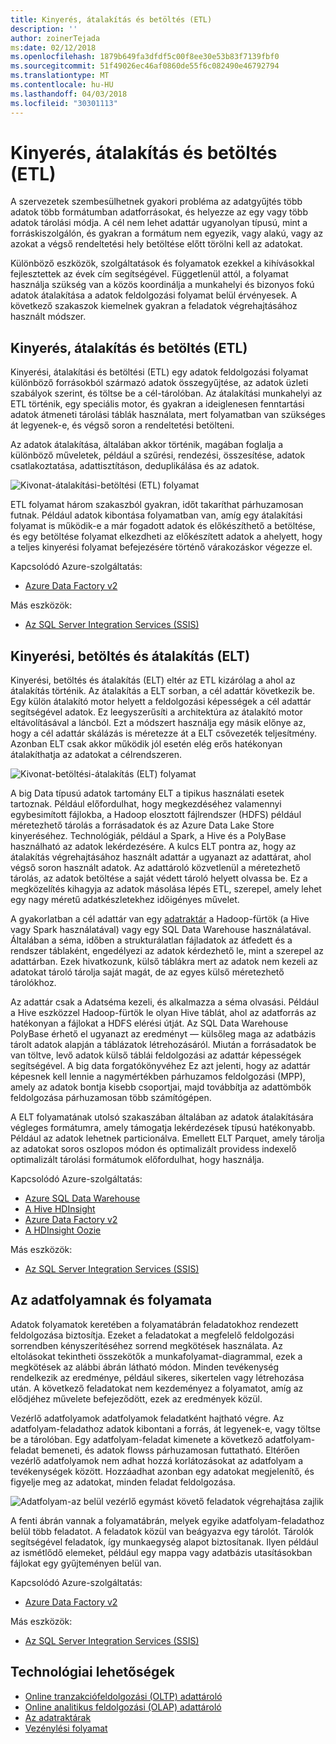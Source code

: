 ```yaml
---
title: Kinyerés, átalakítás és betöltés (ETL)
description: ''
author: zoinerTejada
ms:date: 02/12/2018
ms.openlocfilehash: 1879b649fa3dfdf5c00f8ee30e53b83f7139fbf0
ms.sourcegitcommit: 51f49026ec46af0860de55f6c082490e46792794
ms.translationtype: MT
ms.contentlocale: hu-HU
ms.lasthandoff: 04/03/2018
ms.locfileid: "30301113"
---
```

# <a name="extract-transform-and-load-etl"></a>Kinyerés, átalakítás és betöltés (ETL)

A szervezetek szembesülhetnek gyakori probléma az adatgyűjtés több adatok több formátumban adatforrásokat, és helyezze az egy vagy több adatok tárolási módja. A cél nem lehet adattár ugyanolyan típusú, mint a forráskiszolgálón, és gyakran a formátum nem egyezik, vagy alakú, vagy az azokat a végső rendeltetési hely betöltése előtt törölni kell az adatokat.

Különböző eszközök, szolgáltatások és folyamatok ezekkel a kihívásokkal fejlesztettek az évek cím segítségével. Függetlenül attól, a folyamat használja szükség van a közös koordinálja a munkahelyi és bizonyos fokú adatok átalakítása a adatok feldolgozási folyamat belül érvényesek. A következő szakaszok kiemelnek gyakran a feladatok végrehajtásához használt módszer.

## <a name="extract-transform-and-load-etl"></a>Kinyerés, átalakítás és betöltés (ETL)

Kinyerési, átalakítási és betöltési (ETL) egy adatok feldolgozási folyamat különböző forrásokból származó adatok összegyűjtése, az adatok üzleti szabályok szerint, és töltse be a cél-tárolóban. Az átalakítási munkahelyi az ETL történik, egy speciális motor, és gyakran a ideiglenesen fenntartási adatok átmeneti tárolási táblák használata, mert folyamatban van szükséges át legyenek-e, és végső soron a rendeltetési betölteni.

Az adatok átalakítása, általában akkor történik, magában foglalja a különböző műveletek, például a szűrési, rendezési, összesítése, adatok csatlakoztatása, adattisztításon, deduplikálása és az adatok.

![Kivonat-átalakítási-betöltési (ETL) folyamat](../images/etl.png)

ETL folyamat három szakaszból gyakran, időt takaríthat párhuzamosan futnak. Például adatok kibontása folyamatban van, amíg egy átalakítási folyamat is működik-e a már fogadott adatok és előkészíthető a betöltése, és egy betöltése folyamat elkezdheti az előkészített adatok a ahelyett, hogy a teljes kinyerési folyamat befejezésére történő várakozáskor végezze el.

Kapcsolódó Azure-szolgáltatás:
- [Azure Data Factory v2](https://azure.microsoft.com/services/data-factory/)

Más eszközök:
- [Az SQL Server Integration Services (SSIS)](/sql/integration-services/sql-server-integration-services)

## <a name="extract-load-and-transform-elt"></a>Kinyerési, betöltés és átalakítás (ELT)

Kinyerési, betöltés és átalakítás (ELT) eltér az ETL kizárólag a ahol az átalakítás történik. Az átalakítás a ELT sorban, a cél adattár következik be. Egy külön átalakító motor helyett a feldolgozási képességek a cél adattár segítségével adatok. Ez leegyszerűsíti a architektúra az átalakító motor eltávolításával a láncból. Ezt a módszert használja egy másik előnye az, hogy a cél adattár skálázás is méretezze át a ELT csővezeték teljesítmény. Azonban ELT csak akkor működik jól esetén elég erős hatékonyan átalakíthatja az adatokat a célrendszeren.

![Kivonat-betöltési-átalakítás (ELT) folyamat](../images/elt.png)

A big Data típusú adatok tartomány ELT a tipikus használati esetek tartoznak. Például előfordulhat, hogy megkezdéséhez valamennyi egybesimított fájlokba, a Hadoop elosztott fájlrendszer (HDFS) például méretezhető tárolás a forrásadatok és az Azure Data Lake Store kinyeréséhez. Technológiák, például a Spark, a Hive és a PolyBase használható az adatok lekérdezésére. A kulcs ELT pontra az, hogy az átalakítás végrehajtásához használt adattár a ugyanazt az adattárat, ahol végső soron használt adatok. Az adattároló közvetlenül a méretezhető tárolás, az adatok betöltése a saját védett tároló helyett olvassa be. Ez a megközelítés kihagyja az adatok másolása lépés ETL, szerepel, amely lehet egy nagy méretű adatkészletekhez időigényes művelet.

A gyakorlatban a cél adattár van egy [adatraktár](./data-warehousing.md) a Hadoop-fürtök (a Hive vagy Spark használatával) vagy egy SQL Data Warehouse használatával. Általában a séma, időben a strukturálatlan fájladatok az átfedett és a rendszer táblaként, engedélyezi az adatok kérdezhető le, mint a szerepel az adattárban. Ezek hivatkozunk, külső táblákra mert az adatok nem kezeli az adatokat tároló tárolja saját magát, de az egyes külső méretezhető tárolókhoz. 

Az adattár csak a Adatséma kezeli, és alkalmazza a séma olvasási. Például a Hive eszközzel Hadoop-fürtök le olyan Hive táblát, ahol az adatforrás az hatékonyan a fájlokat a HDFS elérési útját. Az SQL Data Warehouse PolyBase érhető el ugyanazt az eredményt &mdash; külsőleg maga az adatbázis tárolt adatok alapján a táblázatok létrehozásáról. Miután a forrásadatok be van töltve, levő adatok külső táblái feldolgozási az adattár képességek segítségével. A big data forgatókönyvéhez Ez azt jelenti, hogy az adattár képesnek kell lennie a nagymértékben párhuzamos feldolgozási (MPP), amely az adatok bontja kisebb csoportjai, majd továbbítja az adattömbök feldolgozása párhuzamosan több számítógépen.

A ELT folyamatának utolsó szakaszában általában az adatok átalakítására végleges formátumra, amely támogatja lekérdezések típusú hatékonyabb. Például az adatok lehetnek particionálva. Emellett ELT Parquet, amely tárolja az adatokat soros oszlopos módon és optimalizált providess indexelő optimalizált tárolási formátumok előfordulhat, hogy használja. 

Kapcsolódó Azure-szolgáltatás:

- [Azure SQL Data Warehouse](/azure/sql-data-warehouse/sql-data-warehouse-overview-what-is)
- [A Hive HDInsight](/azure/hdinsight/hadoop/hdinsight-use-hive)
- [Azure Data Factory v2](https://azure.microsoft.com/services/data-factory/)
- [A HDInsight Oozie](/azure/hdinsight/hdinsight-use-oozie-linux-mac)

Más eszközök:

- [Az SQL Server Integration Services (SSIS)](/sql/integration-services/sql-server-integration-services)

## <a name="data-flow-and-control-flow"></a>Az adatfolyamnak és folyamata

Adatok folyamatok keretében a folyamatábrán feladatokhoz rendezett feldolgozása biztosítja. Ezeket a feladatokat a megfelelő feldolgozási sorrendben kényszerítéséhez sorrend megkötések használata. Az eltolásokat tekintheti összekötők a munkafolyamat-diagrammal, ezek a megkötések az alábbi ábrán látható módon. Minden tevékenység rendelkezik az eredménye, például sikeres, sikertelen vagy létrehozása után. A következő feladatokat nem kezdeményez a folyamatot, amíg az elődjéhez művelete befejeződött, ezek az eredmények közül.

Vezérlő adatfolyamok adatfolyamok feladatként hajtható végre. Az adatfolyam-feladathoz adatok kibontani a forrás, át legyenek-e, vagy töltse be a tárolóban. Egy adatfolyam-feladat kimenete a következő adatfolyam-feladat bemeneti, és adatok flowss párhuzamosan futtatható. Eltérően vezérlő adatfolyamok nem adhat hozzá korlátozásokat az adatfolyam a tevékenységek között. Hozzáadhat azonban egy adatokat megjelenítő, és figyelje meg az adatokat, minden feladat feldolgozása.

![Adatfolyam-az belül vezérlő egymást követő feladatok végrehajtása zajlik](../images/control-flow-data-flow.png)

A fenti ábrán vannak a folyamatábrán, melyek egyike adatfolyam-feladathoz belül több feladatot. A feladatok közül van beágyazva egy tárolót. Tárolók segítségével feladatok, így munkaegység alapot biztosítanak. Ilyen például az ismétlődő elemeket, például egy mappa vagy adatbázis utasításokban fájlokat egy gyűjteményen belül van.

Kapcsolódó Azure-szolgáltatás:
- [Azure Data Factory v2](https://azure.microsoft.com/services/data-factory/)

Más eszközök:
- [Az SQL Server Integration Services (SSIS)](/sql/integration-services/sql-server-integration-services)

## <a name="technology-choices"></a>Technológiai lehetőségek

- [Online tranzakciófeldolgozási (OLTP) adattároló](./online-transaction-processing.md#oltp-in-azure)
- [Online analitikus feldolgozási (OLAP) adattároló](./online-analytical-processing.md#olap-in-azure)
- [Az adatraktárak](./data-warehousing.md)
- [Vezénylési folyamat](../technology-choices/pipeline-orchestration-data-movement.md)

